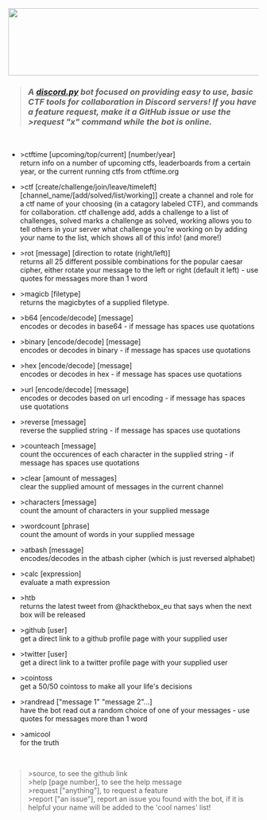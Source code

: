 <img src="https://raw.githubusercontent.com/NullPxl/NullCTF/master/graphics/nullctf_github_banner.png" width ="920" height="135"/>

>### *A [discord.py](http://discordpy.readthedocs.io/en/latest/) bot focused on providing easy to use, basic CTF tools for collaboration in Discord servers!  If you have a feature request, make it a GitHub issue or use the >request "x" command while the bot is online.*

<br>

* &gt;ctftime [upcoming/top/current] [number/year]\
  return info on a number of upcoming ctfs, leaderboards from a certain year, or the current running ctfs from ctftime.org

* &gt;ctf [create/challenge/join/leave/timeleft] [channel_name/[add/solved/list/working]]
  create a channel and role for a ctf name of your choosing (in a catagory labeled CTF), and commands for collaboration.  ctf challenge add, adds a challenge to a list of challenges, solved marks a challenge as solved, working allows you to tell others in your server what challenge you're working on by adding your name to the list, which shows all of this info! (and more!)

* &gt;rot [message] [direction to rotate (right/left)]\
  returns all 25 different possible combinations for the popular caesar cipher, either rotate your message to the left or right (default it left) - use quotes for messages more than 1 word

* &gt;magicb [filetype]\
  returns the magicbytes of a supplied filetype.

* &gt;b64 [encode/decode] [message]\
  encodes or decodes in base64 - if message has spaces use quotations

* &gt;binary [encode/decode] [message]\
  encodes or decodes in binary - if message has spaces use quotations

* &gt;hex [encode/decode] [message]\
  encodes or decodes in hex - if message has spaces use quotations

* &gt;url [encode/decode] [message]\
  encodes or decodes based on url encoding - if message has spaces use quotations

* &gt;reverse [message]\
  reverse the supplied string - if message has spaces use quotations

* &gt;counteach [message]\
  count the occurences of each character in the supplied string - if message has spaces use quotations

* &gt;clear [amount of messages]\
  clear the supplied amount of messages in the current channel

* &gt;characters [message]\
  count the amount of characters in your supplied message

* &gt;wordcount [phrase]\
  count the amount of words in your supplied message

* &gt;atbash [message]\
  encodes/decodes in the atbash cipher (which is just reversed alphabet) 

* &gt;calc [expression]\
  evaluate a math expression

* &gt;htb\
  returns the latest tweet from @hackthebox_eu that says when the next box will be released

* &gt;github [user]\
  get a direct link to a github profile page with your supplied user

* &gt;twitter [user]\
  get a direct link to a twitter profile page with your supplied user

* &gt;cointoss\
  get a 50/50 cointoss to make all your life's decisions

* &gt;randread ["message 1" "message 2"...]\
  have the bot read out a random choice of one of your messages - use quotes for messages more than 1 word

* &gt;amicool\
  for the truth
<br>


> &gt;source, to see the github link\
&gt;help [page number], to see the help message\
&gt;request ["anything"], to request a feature\
&gt;report ["an issue"], report an issue you found with the bot, if it is helpful your name will be added to the 'cool names' list!




